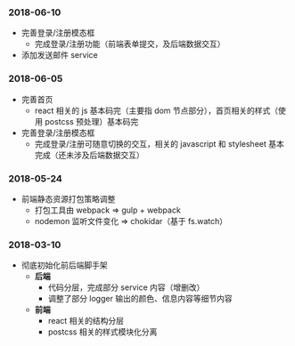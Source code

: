 ### 2018-06-10

+   完善登录/注册模态框
    +   完成登录/注册功能（前端表单提交，及后端数据交互）
+   添加发送邮件 service

### 2018-06-05

+   完善首页
    +   react 相关的 js 基本码完（主要指 dom 节点部分），首页相关的样式（使用 postcss 预处理）基本码完
+   完善登录/注册模态框
    +   完成登录/注册可随意切换的交互，相关的 javascript 和 stylesheet 基本完成（还未涉及后端数据交互）

### 2018-05-24

+   前端静态资源打包策略调整
    +   打包工具由 webpack => gulp + webpack
    +   nodemon 监听文件变化 => chokidar（基于 fs.watch）

### 2018-03-10

+   彻底初始化前后端脚手架
    +   **后端**
        +   代码分层，完成部分 service 内容（增删改）
        +   调整了部分 logger 输出的颜色、信息内容等细节内容
    +   **前端**
        +   react 相关的结构分层
        +   postcss 相关的样式模块化分离
